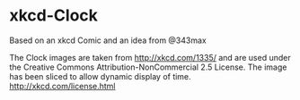 xkcd-Clock
==========

Based on an xkcd Comic and an idea from @343max

The Clock images are taken from http://xkcd.com/1335/ and are used under the
Creative Commons Attribution-NonCommercial 2.5 License.
The image has been sliced to allow dynamic display of time. 
http://xkcd.com/license.html

